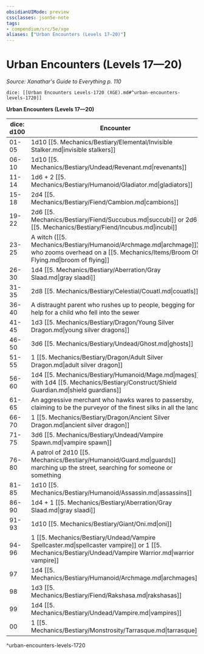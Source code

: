 ```yaml
---
obsidianUIMode: preview
cssclasses: json5e-note
tags:
- compendium/src/5e/xge
aliases: ["Urban Encounters (Levels 17—20)"]
---
```

# Urban Encounters (Levels 17—20)
*Source: Xanathar's Guide to Everything p. 110* 

`dice: [[Urban Encounters Levels-1720 (XGE).md#^urban-encounters-levels-1720]]`

**Urban Encounters (Levels 17—20)**

| dice: d100 | Encounter |
|------------|-----------|
| 01-05 | 1d10 [[5. Mechanics/Bestiary/Elemental/Invisible Stalker.md\|invisible stalkers]] |
| 06-10 | 1d10 [[5. Mechanics/Bestiary/Undead/Revenant.md\|revenants]] |
| 11-14 | 1d6 + 2 [[5. Mechanics/Bestiary/Humanoid/Gladiator.md\|gladiators]] |
| 15-18 | 2d4 [[5. Mechanics/Bestiary/Fiend/Cambion.md\|cambions]] |
| 19-22 | 2d6 [[5. Mechanics/Bestiary/Fiend/Succubus.md\|succubi]] or 2d6 [[5. Mechanics/Bestiary/Fiend/Incubus.md\|incubi]] |
| 23-25 | A witch ([[5. Mechanics/Bestiary/Humanoid/Archmage.md\|archmage]]) who zooms overhead on a [[5. Mechanics/Items/Broom Of Flying.md\|broom of flying]] |
| 26-30 | 1d4 [[5. Mechanics/Bestiary/Aberration/Gray Slaad.md\|gray slaadi]] |
| 31-35 | 2d8 [[5. Mechanics/Bestiary/Celestial/Couatl.md\|couatls]] |
| 36-40 | A distraught parent who rushes up to people, begging for help for a child who fell into the sewer |
| 41-45 | 1d3 [[5. Mechanics/Bestiary/Dragon/Young Silver Dragon.md\|young silver dragons]] |
| 46-50 | 3d6 [[5. Mechanics/Bestiary/Undead/Ghost.md\|ghosts]] |
| 51-55 | 1 [[5. Mechanics/Bestiary/Dragon/Adult Silver Dragon.md\|adult silver dragon]] |
| 56-60 | 1d4 [[5. Mechanics/Bestiary/Humanoid/Mage.md\|mages]] with 1d4 [[5. Mechanics/Bestiary/Construct/Shield Guardian.md\|shield guardians]] |
| 61-65 | An aggressive merchant who hawks wares to passersby, claiming to be the purveyor of the finest silks in all the land |
| 66-70 | 1 [[5. Mechanics/Bestiary/Dragon/Ancient Silver Dragon.md\|ancient silver dragon]] |
| 71-75 | 3d6 [[5. Mechanics/Bestiary/Undead/Vampire Spawn.md\|vampire spawn]] |
| 76-80 | A patrol of 2d10 [[5. Mechanics/Bestiary/Humanoid/Guard.md\|guards]] marching up the street, searching for someone or something |
| 81-85 | 1d10 [[5. Mechanics/Bestiary/Humanoid/Assassin.md\|assassins]] |
| 86-90 | 1d4 + 1 [[5. Mechanics/Bestiary/Aberration/Gray Slaad.md\|gray slaadi]] |
| 91-93 | 1d10 [[5. Mechanics/Bestiary/Giant/Oni.md\|oni]] |
| 94-96 | 1 [[5. Mechanics/Bestiary/Undead/Vampire Spellcaster.md\|spellcaster vampire]] or 1 [[5. Mechanics/Bestiary/Undead/Vampire Warrior.md\|warrior vampire]] |
| 97 | 1d4 [[5. Mechanics/Bestiary/Humanoid/Archmage.md\|archmages]] |
| 98 | 1d3 [[5. Mechanics/Bestiary/Fiend/Rakshasa.md\|rakshasas]] |
| 99 | 1d4 [[5. Mechanics/Bestiary/Undead/Vampire.md\|vampires]] |
| 00 | 1 [[5. Mechanics/Bestiary/Monstrosity/Tarrasque.md\|tarrasque]] |
^urban-encounters-levels-1720